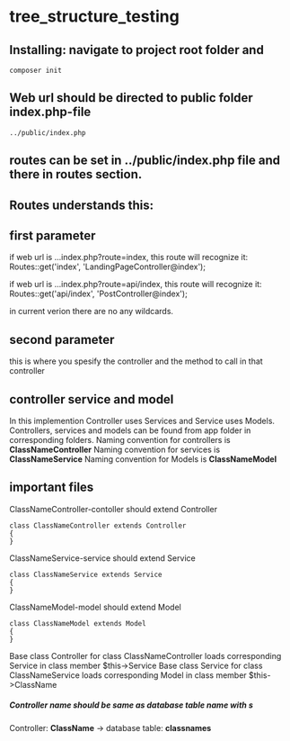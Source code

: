 # tree_structure_testing

## Installing: navigate to project root folder and

```
composer init
```

## Web url should be directed to public folder index.php-file

```
../public/index.php
```

## routes can be set in ../public/index.php file and there in routes section. 

## Routes understands this:

## first parameter
if web url is ...index.php?route=index, this route will recognize it:
Routes::get('index', 'LandingPageController@index');

if web url is ...index.php?route=api/index, this route will recognize it:
Routes::get('api/index', 'PostController@index');

in current verion there are no any wildcards.

## second parameter 
this is where you spesify the controller and the method to call in that controller

## controller service and model
In this implemention Controller uses Services and Service uses Models. Controllers, services and models can be found from app folder in corresponding folders.
Naming convention for controllers is **ClassNameController**
Naming convention for services is **ClassNameService**
Naming convention for Models is **ClassNameModel**

## important files
ClassNameController-contoller should extend Controller
```
class ClassNameController extends Controller 
{
}
```

ClassNameService-service should extend Service
```
class ClassNameService extends Service 
{
}
```

ClassNameModel-model should extend Model
```
class ClassNameModel extends Model 
{
}
```

Base class Controller for class ClassNameController loads corresponding Service in class member $this->Service
Base class Service for class ClassNameService loads corresponding Model in class member $this->ClassName

##### Controller name should be same as database table name with *s* 
Controller: **ClassName** -> database table: **classnames**
